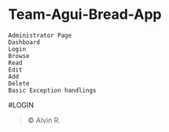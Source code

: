 # Team-Agui-Bread-App

 ```
 Administrator Page
 Dashboard
 Login
 Browse
 Read
 Edit
 Add
 Delete
 Basic Exception handlings
```
#LOGIN



>    © Alvin R.
